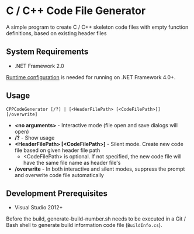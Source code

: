 # C / C++ Code File Generator
A simple program to create C / C++ skeleton code files with empty function definitions, based on existing header files

## System Requirements
* .NET Framework 2.0

[Runtime configuration](https://docs.microsoft.com/en-us/dotnet/framework/migration-guide/how-to-configure-an-app-to-support-net-framework-4-or-4-5) is needed for running on .NET Framework 4.0+.

## Usage
```
CPPCodeGenerator [/?] | [<HeaderFilePath> [<CodeFilePath>]] [/overwrite]
```
* **\<no arguments\>** - Interactive mode (file open and save dialogs will open)
* **/?** - Show usage
* **\<HeaderFilePath\> \[\<CodeFilePath\>\]** - Silent mode. Create new code file based on given header file path
  * \<CodeFilePath\> is optional. If not specified, the new code file will have the same file name as header file's
* **/overwrite** - In both interactive and silent modes, suppress the prompt and overwrite code file automatically

## Development Prerequisites
* Visual Studio 2012+

Before the build, generate-build-number.sh needs to be executed in a Git / Bash shell to generate build information code file (`BuildInfo.cs`).
